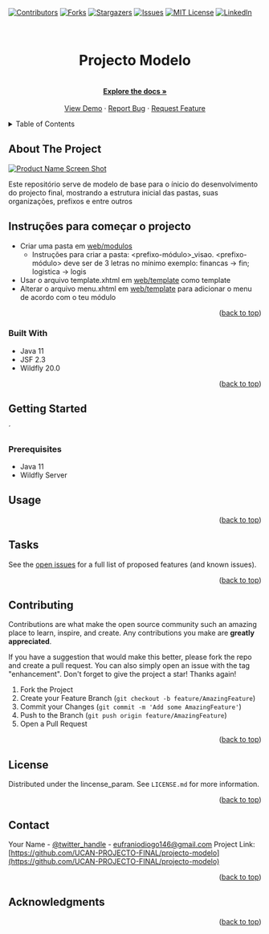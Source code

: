<div id="top"></div>
<!--
*** Thanks for checking out the Best-README-Template. If you have a suggestion
*** that would make this better, please fork the repo and create a pull request
*** or simply open an issue with the tag "enhancement".
*** Don't forget to give the project a star!
*** Thanks again! Now go create something AMAZING! :D
-->



<!-- PROJECT SHIELDS -->
<!--
*** I'm using markdown "reference style" links for readability.
*** Reference links are enclosed in brackets [ ] instead of parentheses ( ).
*** See the bottom of this document for the declaration of the reference variables
*** for contributors-url, forks-url, etc. This is an optional, concise syntax you may use.
*** https://www.markdownguide.org/basic-syntax/#reference-style-links
-->
[![Contributors][contributors-shield]](https://github.com/UCAN-PROJECTO-FINAL/projecto-modelo/CONTRIBUTORS.md)
[![Forks][forks-shield]](https://github.com/UCAN-PROJECTO-FINAL/projecto-modelo/fork)
[![Stargazers][stars-shield]](https://github.com/UCAN-PROJECTO-FINAL/projecto-modelo/stargazersi)
[![Issues][issues-shield]](https://github.com/UCAN-PROJECTO-FINAL/projecto-modelo/issues)
[![MIT License][license-shield]](https://github.com/UCAN-PROJECTO-FINAL/projecto-modelo/blob/master/LICENSE)
[![LinkedIn][linkedin-shield]](https://www.linkedin.com/in/eufranio-diogo-a33145122/)



<!-- PROJECT LOGO -->
<br />
<div align="center">
<h1 align="center">Projecto Modelo</h1>

  <p align="center">
    <br />
    <a href="https://github.com/UCAN-PROJECTO-FINAL/projecto-modelo"><strong>Explore the docs »</strong></a>
    <br />
    <br />
    <a href="https:///projecto-modelo">View Demo</a>
    ·
    <a href="https://github.com/UCAN-PROJECTO-FINAL/projecto-modelo/issues">Report Bug</a>
    ·
    <a href="https://github.com/UCAN-PROJECTO-FINAL/projecto-modelo/issues">Request Feature</a>
  </p>
</div>



<!-- TABLE OF CONTENTS -->
<details>
  <summary>Table of Contents</summary>
  <ol>
    <li>
      <a href="#about-the-project">About The Project</a>
      <ul>
        <li><a href="#built-with">Built With</a></li>
      </ul>
    </li>
    <li>
      <a href="#getting-started">Getting Started</a>
      <ul>
        <li><a href="#prerequisites">Prerequisites</a></li>
        <li><a href="#installation">Installation</a></li>
      </ul>
    </li>
    <li><a href="#usage">Usage</a></li>
    <li><a href="#roadmap">Roadmap</a></li>
    <li><a href="#contributing">Contributing</a></li>
    <li><a href="#license">License</a></li>
    <li><a href="#contact">Contact</a></li>
    <li><a href="#acknowledgments">Acknowledgments</a></li>
  </ol>
</details>



<!-- ABOUT THE PROJECT -->
## About The Project

[![Product Name Screen Shot][product-screenshot]](https:///projecto-modelo)

Este repositório serve de modelo de base para o ínicio do desenvolvimento do projecto final, mostrando a estrutura inicial das pastas, suas organizações, prefixos e entre outros


## Instruções para começar o projecto

- Criar uma pasta em [web/modulos](https://github.com/UCAN-PROJECTO-FINAL/projecto-modelo/tree/main/web/modulos)
  - Instruções para criar a pasta: <prefixo-módulo>_visao. <prefixo-módulo> deve ser de 3 letras no mínimo exemplo: financas -> fin; logistica -> logis
- Usar o arquivo template.xhtml em [web/template](https://github.com/UCAN-PROJECTO-FINAL/projecto-modelo/tree/main/web/template) como template
- Alterar o arquivo menu.xhtml em [web/template](https://github.com/UCAN-PROJECTO-FINAL/projecto-modelo/tree/main/web/template) para adicionar o menu de acordo com o teu módulo


<p align="right">(<a href="#top">back to top</a>)</p>



### Built With

- Java 11 
- JSF 2.3
- Wildfly 20.0

<p align="right">(<a href="#top">back to top</a>)</p>

<!-- GETTING STARTED -->
## Getting Started

´

### Prerequisites

- Java 11
- Wildfly Server


<!-- USAGE EXAMPLES -->
## Usage



<p align="right">(<a href="#top">back to top</a>)</p>



<!-- ROADMAP -->
## Tasks


See the [open issues](https://github.com/UCAN-PROJECTO-FINAL/projecto-modelo/issues) for a full list of proposed features (and known issues).

<p align="right">(<a href="#top">back to top</a>)</p>



<!-- CONTRIBUTING -->
## Contributing

Contributions are what make the open source community such an amazing place to learn, inspire, and create. Any contributions you make are **greatly appreciated**.

If you have a suggestion that would make this better, please fork the repo and create a pull request. You can also simply open an issue with the tag "enhancement".
Don't forget to give the project a star! Thanks again!

1. Fork the Project
2. Create your Feature Branch (`git checkout -b feature/AmazingFeature`)
3. Commit your Changes (`git commit -m 'Add some AmazingFeature'`)
4. Push to the Branch (`git push origin feature/AmazingFeature`)
5. Open a Pull Request

<p align="right">(<a href="#top">back to top</a>)</p>



<!-- LICENSE -->
## License

Distributed under the lincense_param. See `LICENSE.md` for more information.

<p align="right">(<a href="#top">back to top</a>)</p>



<!-- CONTACT -->
## Contact

Your Name - [@twitter_handle](https://twitter.com/twitter_handle) - eufraniodiogo146@gmail.com
Project Link: [https://github.com/UCAN-PROJECTO-FINAL/projecto-modelo](https://github.com/UCAN-PROJECTO-FINAL/projecto-modelo)

<p align="right">(<a href="#top">back to top</a>)</p>



<!-- ACKNOWLEDGMENTS -->
## Acknowledgments



<p align="right">(<a href="#top">back to top</a>)</p>



<!-- MARKDOWN LINKS & IMAGES -->
<!-- https://www.markdownguide.org/basic-syntax/#reference-style-links -->
[contributors-shield]: https://img.shields.io/github/contributors/UCAN-PROJECTO-FINAL/projecto-modelo.svg?style=for-the-badge
[contributors-url]: https://github.com/UCAN-PROJECTO-FINAL/projecto-modelo/graphs/contributors
[forks-shield]: https://img.shields.io/github/forks/UCAN-PROJECTO-FINAL/projecto-modelo.svg?style=for-the-badge
[forks-url]: https://github.com/UCAN-PROJECTO-FINAL/projecto-modelo/network/members
[stars-shield]: https://img.shields.io/github/stars/UCAN-PROJECTO-FINAL/projecto-modelo.svg?style=for-the-badge
[stars-url]: https://github.com/UCAN-PROJECTO-FINAL/projecto-modelo/stargazers
[issues-shield]: https://img.shields.io/github/issues/UCAN-PROJECTO-FINAL/projecto-modelo.svg?style=for-the-badge
[issues-url]: https://github.com/UCAN-PROJECTO-FINAL/projecto-modelo/issues
[license-shield]: https://img.shields.io/github/license/UCAN-PROJECTO-FINAL/projecto-modelo.svg?style=for-the-badge
[license-url]: https://github.com/UCAN-PROJECTO-FINAL/projecto-modelo/blob/master/LICENSE.txt
[linkedin-shield]: https://img.shields.io/badge/-LinkedIn-black.svg?style=for-the-badge&logo=linkedin&colorB=555
[linkedin-url]: https://linkedin.com/in/eufranio-diogo-a33145122
[product-screenshot]: IMG/.png
